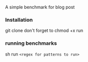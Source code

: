 A simple benchmark for blog post

### Installation
git clone
don't forget to chmod +x run

### running benchmarks
sh run `<regex for patterns to run>`
